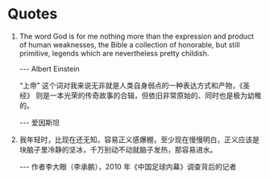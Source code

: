 # Quotes

1. The word God is for me nothing more than the expression and product of human weaknesses, the Bible a collection of honorable, but still primitive, legends which are nevertheless pretty childish.

   --- Albert Einstein

   “上帝” 这个词对我来说无非就是人类自身弱点的一种表达方式和产物，《圣经》 则是一本光荣的传奇故事的合辑，但依旧非常原始的、同时也是极为幼稚的。

   --- 爱因斯坦

2. 我年轻时，比现在还无知，容易正义感爆棚，至少现在慢慢明白，正义应该是块脑子里冷静的坚冰，千万别动不动就脑子发热，那容易进水。

   --- 作者李大眼（李承鹏），2010 年《中国足球内幕》调查背后的记者

